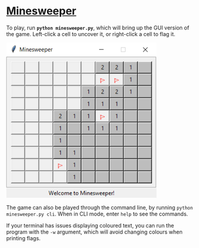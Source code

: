 # [Minesweeper](https://en.wikipedia.org/wiki/Minesweeper_(video_game))

To play, run **`python minesweeper.py`**, which will bring up the GUI version of the game. Left-click a cell to uncover it, or right-click a cell to flag it.

![Screenshot](screenshot.png)

The game can also be played through the command line, by running `python minesweeper.py cli`. When in CLI mode, enter `help` to see the commands.

If your terminal has issues displaying coloured text, you can run the program with the `-w` argument, which will avoid changing colours when printing flags.
